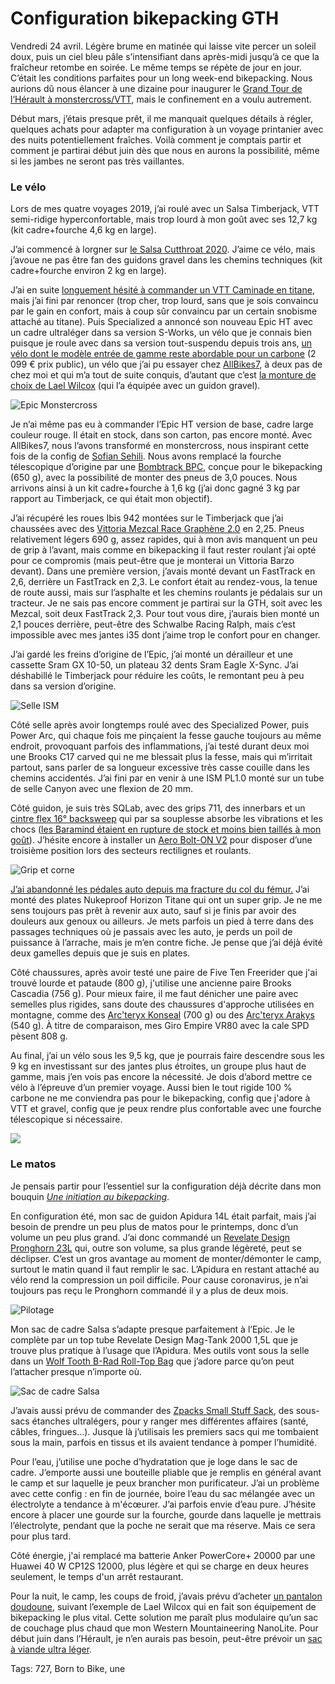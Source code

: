 # Configuration bikepacking GTH

Vendredi 24 avril. Légère brume en matinée qui laisse vite percer un soleil doux, puis un ciel bleu pâle s’intensifiant dans après-midi jusqu’à ce que la fraîcheur retombe en soirée. Le même temps se répète de jour en jour. C’était les conditions parfaites pour un long week-end bikepacking. Nous aurions dû nous élancer à une dizaine pour inaugurer le [Grand Tour de l’Hérault à monstercross/VTT](https://tcrouzet.com/tag/gth/), mais le confinement en a voulu autrement.<span id="more-54133"></span>

Début mars, j’étais presque prêt, il me manquait quelques détails à régler, quelques achats pour adapter ma configuration à un voyage printanier avec des nuits potentiellement fraîches. Voilà comment je comptais partir et comment je partirai début juin dès que nous en aurons la possibilité, même si les jambes ne seront pas très vaillantes.

### Le vélo

Lors de mes quatre voyages 2019, j’ai roulé avec un Salsa Timberjack, VTT semi-ridige hyperconfortable, mais trop lourd à mon goût avec ses 12,7 kg (kit cadre+fourche 4,6 kg en large).

J’ai commencé à lorgner sur [le Salsa Cutthroat 2020](https://salsacycles.com/bikes/cutthroat/2020_cutthroat_frameset). J’aime ce vélo, mais j’avoue ne pas être fan des guidons gravel dans les chemins techniques (kit cadre+fourche environ 2 kg en large).

J’ai en suite [longuement hésité à commander un VTT Caminade en titane](https://tcrouzet.com/2019/12/24/bikepacking-ai-je-raison-de-passer-au-titane/), mais j’ai fini par renoncer (trop cher, trop lourd, sans que je sois convaincu par le gain en confort, mais à coup sûr convaincu par un certain snobisme attaché au titane). Puis Specialized a annoncé son nouveau Epic HT avec un cadre ultraléger dans sa version S-Works, un vélo que je connais bien puisque je roule avec dans sa version tout-suspendu depuis trois ans, [un vélo dont le modèle entrée de gamme reste abordable pour un carbone](https://www.specialized.com/fr/fr/epic-hardtail/p/171127?color=264116-171127) (2 099 € prix public), un vélo que j’ai pu essayer chez [AllBikes7](https://www.allbikes7.com/), à deux pas de chez moi et qui m’a tout de suite conquis, d’autant que c’est [la monture de choix de Lael Wilcox](https://theradavist.com/2019/06/lael-wilcoxs-tour-divide-specialized-epic-hardtail/) (qui l’a équipée avec un guidon gravel).

![Epic Monstercross](https://tcrouzet.comhttps://tcrouzet.com/images_tc/2020/04/P1100995.jpeg)

Je n’ai même pas eu à commander l’Epic HT version de base, cadre large couleur rouge. Il était en stock, dans son carton, pas encore monté. Avec AllBikes7, nous l’avons transformé en monstercross, nous inspirant cette fois de la config de [Sofian Sehili](https://eu.huntbikewheels.com/blogs/news/bikecheck-sofians-atlas-mountain-race-niner-air9-rdo). Nous avons remplacé la fourche télescopique d’origine par une [Bombtrack BPC](http://bombtrack.com/parts/forks/bpc-fork/), conçue pour le bikepacking (650 g), avec la possibilité de monter des pneus de 3,0 pouces. Nous arrivons ainsi à un kit cadre+fourche à 1,6 kg (j’ai donc gagné 3 kg par rapport au Timberjack, ce qui était mon objectif).

J’ai récupéré les roues Ibis 942 montées sur le Timberjack que j’ai chaussées avec des [Vittoria Mezcal Race Graphène 2.0](https://www.cycletyres.fr/blog/vittoria-mezcal-race-graphene-2-0-premieres-impressions.html) en 2,25. Pneus relativement légers 690 g, assez rapides, qui à mon avis manquent un peu de grip à l’avant, mais comme en bikepacking il faut rester roulant j’ai opté pour ce compromis (mais peut-être que je monterai un Vittoria Barzo devant). Dans une première version, j’avais monté devant un FastTrack en 2,6, derrière un FastTrack en 2,3. Le confort était au rendez-vous, la tenue de route aussi, mais sur l’asphalte et les chemins roulants je pédalais sur un tracteur. Je ne sais pas encore comment je partirai sur la GTH, soit avec les Mezcal, soit deux FastTrack 2,3. Pour tout vous dire, j’aurais bien monté un 2,1 pouces derrière, peut-être des Schwalbe Racing Ralph, mais c’est impossible avec mes jantes i35 dont j’aime trop le confort pour en changer.

J’ai gardé les freins d’origine de l’Epic, j’ai monté un dérailleur et une cassette Sram GX 10-50, un plateau 32 dents Sram Eagle X-Sync. J’ai déshabillé le Timberjack pour réduire les coûts, le remontant peu à peu dans sa version d’origine.

![Selle ISM](https://tcrouzet.comhttps://tcrouzet.com/images_tc/2020/04/P1100998.jpeg)

Côté selle après avoir longtemps roulé avec des Specialized Power, puis Power Arc, qui chaque fois me pinçaient la fesse gauche toujours au même endroit, provoquant parfois des inflammations, j’ai testé durant deux moi une Brooks C17 carved qui ne me blessait plus la fesse, mais qui m’irritait partout, sans parler de sa longueur excessive très casse couille dans les chemins accidentés. J’ai fini par en venir à une ISM PL1.0 monté sur un tube de selle Canyon avec une flexion de 20 mm.

Côté guidon, je suis très SQLab, avec des grips 711, des innerbars et un [cintre flex 16° backsweep](https://www.sq-lab.com/en/products/handlebars/sqlab-handlebar-311-fl-x-carbon-16.html#attributes) qui par sa souplesse absorbe les vibrations et les chocs ([les Baramind étaient en rupture de stock et moins bien taillés à mon goût](https://www.baramind-bike.com/fr/)). J’hésite encore à installer un [Aero Bolt-ON V2](http://alternativsport.com/accueil/1364-aero-bolt-on-v2.html) pour disposer d’une troisième position lors des secteurs rectilignes et roulants.

![Grip et corne](https://tcrouzet.comhttps://tcrouzet.com/images_tc/2020/04/P1110006.jpeg)

[J’ai abandonné les pédales auto depuis ma fracture du col du fémur.](https://tcrouzet.com/2019/12/08/gravel-vtt-et-bikepacking-pedales-auto-ou-plates/) J’ai monté des plates Nukeproof Horizon Titane qui ont un super grip. Je ne me sens toujours pas prêt à revenir aux auto, sauf si je finis par avoir des douleurs aux genoux ou ailleurs. Je mets parfois un pied à terre dans des passages techniques où je passais avec les auto, je perds un poil de puissance à l’arrache, mais je m’en contre fiche. Je pense que j’ai déjà évité deux gamelles depuis que je suis en plates.

Côté chaussures, après avoir testé une paire de Five Ten Freerider que j'ai trouvé lourde et pataude (800 g), j'utilise une ancienne paire Brooks Cascadia (756 g). Pour mieux faire, il me faut dénicher une paire avec semelles plus rigides, sans doute des chaussures d'approche utilisées en montagne, comme des [Arc'teryx Konseal](https://arcteryx.com/fr/fr/shop/mens/konseal-fl-gtx-shoe) (700 g) ou des [Arc'teryx Arakys](https://arcteryx.com/fr/fr/shop/mens/arakys-approach-shoe) (540 g). À titre de comparaison, mes Giro Empire VR80 avec la cale SPD pèsent 808 g.

Au final, j’ai un vélo sous les 9,5 kg, que je pourrais faire descendre sous les 9 kg en investissant sur des jantes plus étroites, un groupe plus haut de gamme, mais j’en vois pas encore la nécessité. Je dois d’abord mettre ce vélo à l’épreuve d’un premier voyage. Aussi bien le tout rigide 100 % carbone ne me conviendra pas pour le bikepacking, config que j'adore à VTT et gravel, config que je peux rendre plus confortable avec une fourche télescopique si nécessaire.

![](https://docs.google.com/spreadsheets/d/1HX0YBtbU0f_69qpJf-JMsSvjWJncwQESWkm_pyZsllo/edit?usp=sharing)

### Le matos

Je pensais partir pour l’essentiel sur la configuration déjà décrite dans mon bouquin [*Une initiation au bikepacking*](https://tcrouzet.com/une-initiation-au-bikepacking/).

En configuration été, mon sac de guidon Apidura 14L était parfait, mais j’ai besoin de prendre un peu plus de matos pour le printemps, donc d’un volume un peu plus grand. J’ai donc commandé un [Revelate Design Pronghorn 23L](https://www.revelatedesigns.com/index.cfm/store.catalog/handlebar/pronghorn) qui, outre son volume, sa plus grande légèreté, peut se déclipser. C’est un gros avantage au moment de monter/démonter le camp, surtout le matin quand il faut remplir le sac. L’Apidura en restant attaché au vélo rend la compression un poil difficile. Pour cause coronavirus, je n’ai toujours pas reçu le Pronghorn commandé il y a plus de deux mois.

![Pilotage](https://tcrouzet.comhttps://tcrouzet.com/images_tc/2020/04/P1110004.jpeg)

Mon sac de cadre Salsa s’adapte presque parfaitement à l’Epic. Je le complète par un top tube Revelate Design Mag-Tank 2000 1,5L que je trouve plus pratique à l’usage que l’Apidura. Mes outils vont sous la selle dans un [Wolf Tooth B-Rad Roll-Top Bag](https://www.wolftoothcomponents.com/collections/b-rad-system/products/b-rad-roll-top-bag) que j’adore parce qu’on peut l’attacher presque n’importe où.

![Sac de cadre Salsa](https://tcrouzet.comhttps://tcrouzet.com/images_tc/2020/04/P1110002.jpeg)

J’avais aussi prévu de commander des [Zpacks Small Stuff Sack](https://zpacks.com/products/small-stuff-sack), des sous-sacs étanches ultralégers, pour y ranger mes différentes affaires (santé, câbles, fringues…). Jusque là j’utilisais les premiers sacs qui me tombaient sous la main, parfois en tissus et ils avaient tendance à pomper l’humidité.

Pour l’eau, j’utilise une poche d’hydratation que je loge dans le sac de cadre. J’emporte aussi une bouteille pliable que je remplis en général avant le camp et sur laquelle je peux brancher mon purificateur. J’ai un problème avec cette config : en fin de journée, boire l’eau du sac mélangée avec un électrolyte a tendance à m'écœurer. J’ai parfois envie d’eau pure. J’hésite encore à placer une gourde sur la fourche, gourde dans laquelle je mettrais l’électrolyte, pendant que la poche ne serait que ma réserve. Mais ce sera pour plus tard.

Côté énergie, j'ai remplacé ma batterie Anker PowerCore+ 20000 par une Huawei 40 W CP12S 12000, plus légère et qui se charge en deux heures seulement, le temps d'un arrêt restaurant.

Pour la nuit, le camp, les coups de froid, j’avais prévu d’acheter [un pantalon doudoune](https://euro.montbell.com/products/disp.php?cat_id=25044&p_id=2301352&gen_cd=1), suivant l’exemple de Lael Wilcox qui en fait son équipement de bikepacking le plus vital. Cette solution me paraît plus modulaire qu’un sac de couchage plus chaud que mon Western Mountaineering NanoLite. Pour début juin dans l’Hérault, je n’en aurais pas besoin, peut-être prévoir un [sac à viande ultra léger](https://www.maisondelasoie.com/fr/101-drap-de-sac-de-couchage-en-soie-ripstop-cocoon.html).

Tags: 727, Born to Bike, une